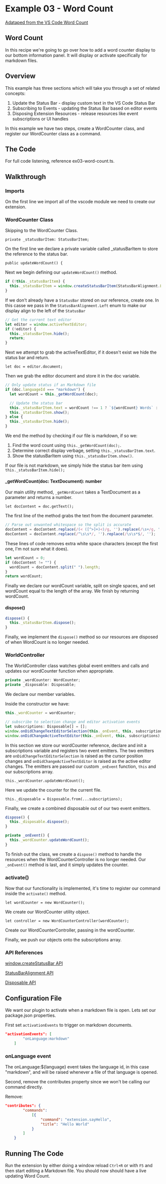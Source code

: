 # Example 03 - Word Count

[Adataped from the VS Code Word Count](https://code.visualstudio.com/docs/extensions/example-word-count)

## Word Count

In this recipe we're going to go over how to add a word counter display to our
bottom information panel. It will display or activate specifically for markdown
files.

## Overview

This example has three sections which will take you through a set of related concepts:

1. Update the Status Bar - display custom text in the VS Code Status Bar
2. Subscribing to Events - updating the Status Bar based on editor events
3. Disposing Extension Resources - release resources like event subscriptions or UI handles

In this example we have two steps, create a WordCounter class, and register our
WordCounter class as a command. 

## The Code

For full code listening, reference ex03-word-count.ts.

## Walkthrough

### Imports

On the first line we import all of the vscode module we need to create our
extension.

### WordCounter Class

Skipping to the WordCounter Class.

`private _statusBarItem: StatusBarItem;`

On the first line we declare a private variable called _statusBarItem to store
the reference to the status bar.

`public updateWordCount() {`

Next we begin defining our `updateWordCount()` method.

```typescript
if (!this._statusBarItem) {
  this._statusBarItem = window.createStatusBarItem(StatusBarAlignment.Left);
}
```

If we don't already have a `StatusBar` stored on our reference, create one. In
this casse we pass in the `StatusBarAlignment.Left` enum to make our display
align to the left of the `StatusBar`

```typescript
// Get the current text editor
let editor = window.activeTextEditor;
if (!editor) {
  this._statusBarItem.hide();
  return;
}
```

Next we attempt to grab the activeTextEditor, if it doesn't exist we hide
the status bar and return.

`let doc = editor.document;`

Then we grab the editor document and store it in the doc variable.

```typescript
// Only update status if an Markdown file
if (doc.languageId === "markdown") {
  let wordCount = this._getWordCount(doc);

  // Update the status bar
  this._statusBarItem.text = wordCount !== 1 ? `${wordCount} Words` : '1 Word';
  this._statusBarItem.show();
} else {
  this._statusBarItem.hide();
}
```

We end the method by checking if our file is markdown, if so we:

1. Find the word count using `this._getWordCount(doc);`.
2. Determine correct display verbage, setting `this._statusBarItem.text`.
3. Show the statusBarItem using `this._statusBarItem.show()`.

If our file is not markdown, we simply hide the status bar item using
`this._statusBarItem.hide();`

#### _getWordCount(doc: TextDocument): number

Our main utility method, `_getWordCount` takes a TextDocument as a parameter and
returns a number.

`let docContent = doc.getText();`

The first line of the method grabs the text from the document parameter.

```typescript
// Parse out unwanted whitespace so the split is accurate
docContent = docContent.replace(/(< ([^>]+)<)/g, '').replace(/\s+/g, ' ');
docContent = docContent.replace(/^\s\s*/, '').replace(/\s\s*$/, '');
```

These lines of code removes extra white space characters (except the first one,
I'm not sure what it does).

```typescript
let wordCount = 0;
if (docContent != "") {
  wordCount = docContent.split(" ").length;
}
return wordCount;
```

Finally we declare our wordCount variable, split on single spaces, and set
wordCount equal to the length of the array. We finish by returning wordCount.


#### dispose()
```typescript
dispose() {
  this._statusBarItem.dispose();
}
```

Finally, we implement the `dispose()` method so our resources are disposed of
when WordCount is no longer needed.

### WorldController

The WorldController class watches global event emitters and calls and updates
our wordCounter function when appropriate.

```typescript
private _wordCounter: WordCounter;
private _disposable: Disposable;
```

We declare our member variables.

Inside the constructor we have:

```typescript
this._wordCounter = wordCounter;

// subscribe to selection change and editor activation events
let subscriptions: Disposable[] = [];
window.onDidChangeTextEditorSelection(this._onEvent, this, subscriptions);
window.onDidChangeActiveTextEditor(this._onEvent, this, subscriptions);
```

In this section we store our wordCounter reference, declare and init a
subscriptions variable and registers two event emitters. The two emitters are
`onDidChangeTextEditorSelection` is raised as the cursor position changes and
`onDidChangeActiveTextEditor` is raised as the active editor changes.
The emitters are passed our custom `_onEvent` function, `this` and our
subscriptions array.

`this._wordCounter.updateWordCount();`

Here we update the counter for the current file.

`this._disposable = Disposable.from(...subscriptions);`

Finally, we create a combined disposable out of our two event emitters.

```typescript
dispose() {
  this._disposable.dispose();
}

private _onEvent() {
  this._wordCounter.updateWordCount();
}
```

To finish out the class, we create a `dispose()` method to handle the resources
when the WordCounterController is no longer needed. Our `_onEvent()` method
is last, and it simply updates the counter.

### activate()

Now that our functionality is implemented, it's time to register our command
inside the `activate()` method.

`let wordCounter = new WordCounter();`

We create our WordCounter utility object.

`let controller = new WordCounterController(wordCounter);`

Create our WordCounterController, passing in the wordCounter.

Finally, we push our objects onto the subscriptions array.

### API References

[window.createStatusBar API](https://code.visualstudio.com/docs/extensionAPI/vscode-api#window.createStatusBarItem)

[StatusBarAlignment API](https://code.visualstudio.com/docs/extensionAPI/vscode-api#StatusBarAlignment)

[Disposable API](https://code.visualstudio.com/docs/extensionAPI/vscode-api#Disposable)

## Configuration File

We want our plugin to activate when a markdown file is open. Lets set our
package.json properties.

First set `activationEvents` to trigger on markdown documents.

```json
"activationEvents": [
        "onLanguage:markdown"
    ]
```

### onLanguage event

The onLanguage:${language} event takes the language id, in this case "markdown",
and will be raised whenever a file of that language is opened.

Second, remove the contributes property since we won't be calling our command
directly.

Remove:
```json
"contributes": {
        "commands":
            [{
                "command": "extension.sayHello",
                "title": "Hello World"
            }
        ]
    }
```

## Running The Code

Run the extension by either doing a window reload `Ctrl+R` or with `F5` and
then start editing a Markdown file. You should now should have a live updating
Word Count.
